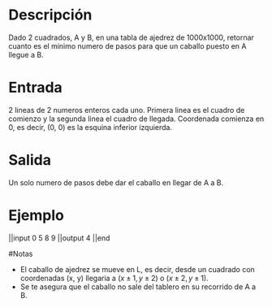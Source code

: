 # Descripción

Dado 2 cuadrados, A y B, en una tabla de ajedrez de 1000x1000, retornar cuanto es el minimo numero de pasos para que un caballo puesto en A llegue a B.

# Entrada

2 lineas de 2 numeros enteros cada uno. Primera linea es el cuadro de comienzo
y la segunda linea el cuadro de llegada. 
Coordenada comienza en 0, es decir, (0, 0) es la esquina inferior izquierda.


# Salida

Un solo numero de pasos debe dar el caballo en llegar de A a B.

# Ejemplo

||input
0 5
8 9
||output
4
||end

#Notas

 - El caballo de ajedrez se mueve en L, es decir, desde un cuadrado
con coordenadas (x, y) llegaria a $(x \pm 1, y \pm 2)$  o $(x \pm 2, y \pm 1)$.
 - Se te asegura que el caballo no sale del tablero en su recorrido de A a B.






